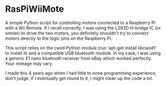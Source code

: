 RasPiWiiMote
============

A simple Python script for controlling motors connected to a Raspberry Pi with a Wii Remote. If I recall correctly, I was using the L293D H-bridge IC (or similar) to drive the two motors, you definitely shouldn't try to connect motors directly to the logic pins on the Raspberry Pi.

This script relies on the cwiid Python module (run 'apt-get install libcwiid1' to install it) and a compatible USB bluetooth module. In my case, I was using a generic £1 nano bluetooth receiver from eBay which worked perfectly. Your mileage may vary.

I made this 4 years ago when I had little to none programming experience, don't judge. If I eventually get round to it, I might clean up the code a bit.
